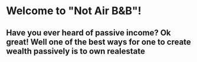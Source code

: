 # Welcome to "Not Air B&B"!

## Have you ever heard of passive income? Ok great! Well one of the best ways for one to create wealth passively is to own realestate

